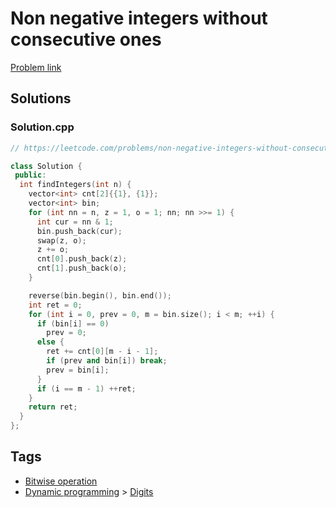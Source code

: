 # Non negative integers without consecutive ones

[Problem link](https://leetcode.com/problems/non-negative-integers-without-consecutive-ones)

## Solutions


### Solution.cpp
```cpp
// https://leetcode.com/problems/non-negative-integers-without-consecutive-ones

class Solution {
 public:
  int findIntegers(int n) {
    vector<int> cnt[2]{{1}, {1}};
    vector<int> bin;
    for (int nn = n, z = 1, o = 1; nn; nn >>= 1) {
      int cur = nn & 1;
      bin.push_back(cur);
      swap(z, o);
      z += o;
      cnt[0].push_back(z);
      cnt[1].push_back(o);
    }

    reverse(bin.begin(), bin.end());
    int ret = 0;
    for (int i = 0, prev = 0, m = bin.size(); i < m; ++i) {
      if (bin[i] == 0)
        prev = 0;
      else {
        ret += cnt[0][m - i - 1];
        if (prev and bin[i]) break;
        prev = bin[i];
      }
      if (i == m - 1) ++ret;
    }
    return ret;
  }
};
```
## Tags

* [Bitwise operation](/README.md#Bitwise_operation)
* [Dynamic programming](/README.md#Dynamic_programming) > [Digits](/README.md#Dynamic_programming-Digits)
